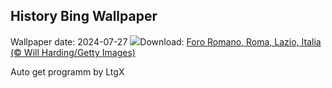 ## History Bing Wallpaper
Wallpaper date: 2024-07-27
![](https://www.bing.com/th?id=OHR.EstateRomana_IT-IT9963812100_UHD.jpg&w=1000)Download: [Foro Romano, Roma, Lazio, Italia (© Will Harding/Getty Images)](https://www.bing.com/th?id=OHR.EstateRomana_IT-IT9963812100_UHD.jpg)

Auto get programm by LtgX
